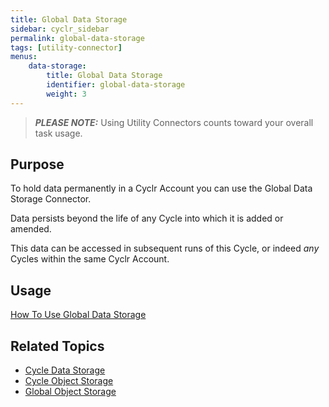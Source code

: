 ```yaml
---
title: Global Data Storage
sidebar: cyclr_sidebar
permalink: global-data-storage
tags: [utility-connector]
menus:
    data-storage:
        title: Global Data Storage
        identifier: global-data-storage
        weight: 3
---
```


> **_PLEASE NOTE:_** Using Utility Connectors counts toward your overall task usage.

## Purpose

To hold data permanently in a Cyclr Account you can use the Global Data Storage Connector.  

Data persists beyond the life of any Cycle into which it is added or amended.

This data can be accessed in subsequent runs of this Cycle, or indeed _any_ Cycles within the same Cyclr Account.

## Usage

[How To Use Global Data Storage](./data-storage-usage) 

## Related Topics

* [Cycle Data Storage](./cycle-data-storage)
* [Cycle Object Storage](./cycle-object-storage)
* [Global Object Storage](./global-object-storage)
